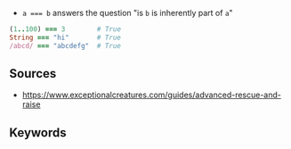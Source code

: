 - `a === b` answers the question "is `b` is inherently part of `a`"
```ruby
(1..100) === 3        # True
String === "hi"       # True
/abcd/ === "abcdefg"  # True
```

## Sources
- https://www.exceptionalcreatures.com/guides/advanced-rescue-and-raise
## Keywords
